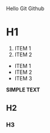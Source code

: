 Hello Git Github

# H1

1. ITEM 1
2. ITEM 2

* ITEM 1
* ITEM 2
* ITEM 3

__SIMPLE TEXT__

## H2

### H3
